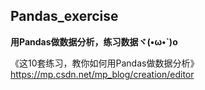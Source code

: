 ## Pandas_exercise
__用Pandas做数据分析，练习数据ヾ(•ω•`)o__  

《这10套练习，教你如何用Pandas做数据分析》  
https://mp.csdn.net/mp_blog/creation/editor

